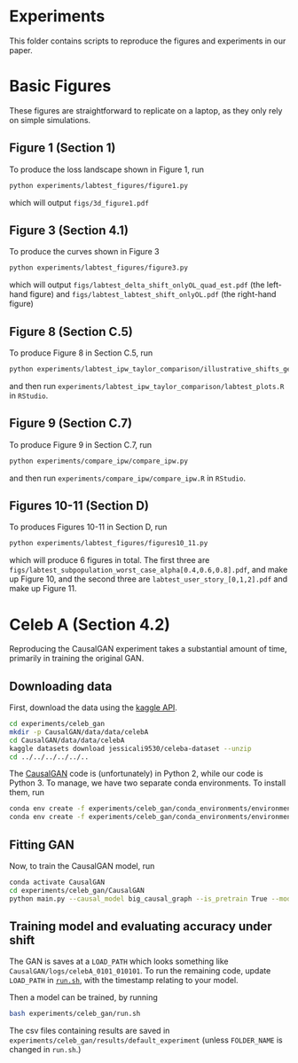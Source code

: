 # Experiments

This folder contains scripts to reproduce the figures and experiments in our paper.

# Basic Figures 
These figures are straightforward to replicate on a laptop, as they only rely on simple simulations.

## Figure 1 (Section 1)

To produce the loss landscape shown in Figure 1, run
```bash
python experiments/labtest_figures/figure1.py
```
which will output `figs/3d_figure1.pdf`

## Figure 3 (Section 4.1)

To produce the curves shown in Figure 3
```bash
python experiments/labtest_figures/figure3.py
```
which will output `figs/labtest_delta_shift_onlyOL_quad_est.pdf` (the left-hand figure) and `figs/labtest_labtest_shift_onlyOL.pdf` (the right-hand figure)

## Figure 8 (Section C.5)
To produce Figure 8 in Section C.5, run
```bash
python experiments/labtest_ipw_taylor_comparison/illustrative_shifts_get_variance.py
```
and then run `experiments/labtest_ipw_taylor_comparison/labtest_plots.R` in `RStudio`. 

## Figure 9 (Section C.7)
To produce Figure 9 in Section C.7, run
```bash
python experiments/compare_ipw/compare_ipw.py
```
and then run `experiments/compare_ipw/compare_ipw.R` in `RStudio`. 

## Figures 10-11 (Section D)
To produces Figures 10-11 in Section D, run 
```bash
python experiments/labtest_figures/figures10_11.py
```
which will produce 6 figures in total.  The first three are `figs/labtest_subpopulation_worst_case_alpha[0.4,0.6,0.8].pdf`, and make up Figure 10, and the second three are `labtest_user_story_[0,1,2].pdf` and make up Figure 11.

# Celeb A (Section 4.2)
Reproducing the CausalGAN experiment takes a substantial amount of time, primarily in training the original GAN.

## Downloading data
First, download the data using the [kaggle API](https://github.com/Kaggle/kaggle-api). 
```bash
cd experiments/celeb_gan
mkdir -p CausalGAN/data/data/celebA
cd CausalGAN/data/data/celebA
kaggle datasets download jessicali9530/celeba-dataset --unzip
cd ../../../../../..
```

The [CausalGAN](https://github.com/mkocaoglu/CausalGAN) code is (unfortunately) in Python 2, while our code is Python 3. To manage, we have two separate conda environments. To install them, run
```bash
conda env create -f experiments/celeb_gan/conda_environments/environment_CausalGAN.yml
conda env create -f experiments/celeb_gan/conda_environments/environment_shift_gradient.yml
```

## Fitting GAN
Now, to train the CausalGAN model, run
```bash
conda activate CausalGAN
cd experiments/celeb_gan/CausalGAN
python main.py --causal_model big_causal_graph --is_pretrain True --model_type began --is_train True --num_iter 250000
```

## Training model and evaluating accuracy under shift
The GAN is saves at a `LOAD_PATH` which looks something like `CausalGAN/logs/celebA_0101_010101`. To run the remaining code, update `LOAD_PATH` in [`run.sh`](some_bash_scripts/run.sh), with the timestamp relating to your model. 

Then a model can be trained, by running
```bash
bash experiments/celeb_gan/run.sh
```
The csv files containing results are saved in `experiments/celeb_gan/results/default_experiment` (unless `FOLDER_NAME` is changed in `run.sh`.)
